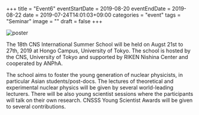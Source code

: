 +++
title =  "Event6"
eventStartDate = 2019-08-20
eventEndDate = 2019-08-22
date = 2019-07-24T14:01:03+09:00
categories = "event"
tags = "Seminar"
image = ""
draft = false
+++

<img src="/img/topics/CNS_Guidance_poster_2019.png" alt="poster" title="POSTER">

The 18th CNS International Summer School will be held on Augst 21st to 27th, 2019 at Hongo Campus, University of Tokyo. The school is hosted by the CNS, University of Tokyo and supported by RIKEN Nishina Center and cooperated by ANPhA.

The school aims to foster the young generation of nuclear physicists, in particular Asian students/post-docs. The lectures of theoretical and experimental nuclear physics will be given by several world-leading lecturers. There will be also young scientist sessions where the participants will talk on their own research. CNSSS Young Scientist Awards will be given to several contributions.


